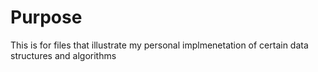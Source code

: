 # Purpose

This is for files that illustrate my personal implmenetation of certain data structures and algorithms 
